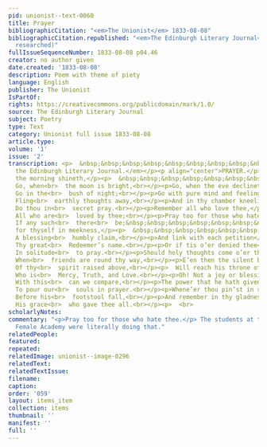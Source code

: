 ```yaml
---
pid: unionist--text-0060
title: Prayer
bibliographicCitation: "<em>The Unionist</em> 1833-08-08"
bibliographicCitation.republished: "<em>The Edinburgh Literary Journal</em> (not yet
  researched)"
fullIssueSequenceNumber: 1833-08-08 p04.46
creator: no author given
date.created: '1833-08-08'
description: Poem with theme of piety
language: English
publisher: The Unionist
IsPartOf: 
rights: https://creativecommons.org/publicdomain/mark/1.0/
source: The Edinburgh Literary Journal
subject: Poetry
type: Text
category: Unionist full issue 1833-08-08
article.type: 
volume: '1'
issue: '2'
transcription: <p>  &nbsp;&nbsp;&nbsp;&nbsp;&nbsp;&nbsp;&nbsp;&nbsp;&nbsp;&nbsp;&nbsp;<br>  <em>From
  the Edinburgh Literary Journal.</em></p><p align="center">PRAYER.</p><p>Go, when
  the morning shineth,</p><p>  &nbsp;&nbsp;&nbsp;&nbsp;&nbsp;&nbsp;&nbsp;&nbsp;&nbsp;&nbsp;&nbsp;
  Go, when<br>  the moon is bright,<br></p><p>Go, when the eve declineth,</p><p>  &nbsp;&nbsp;&nbsp;&nbsp;&nbsp;&nbsp;&nbsp;&nbsp;&nbsp;&nbsp;&nbsp;
  Go in the<br>  bush of night;<br></p><p>Go with pure mind and feeling,</p><p>  &nbsp;&nbsp;&nbsp;&nbsp;&nbsp;&nbsp;&nbsp;&nbsp;&nbsp;&nbsp;&nbsp;
  Fling<br>  earthly thoughts away,<br></p><p>And in thy chamber kneeling,</p><p>  &nbsp;&nbsp;&nbsp;&nbsp;&nbsp;&nbsp;&nbsp;&nbsp;&nbsp;&nbsp;&nbsp;
  Do thou in<br>  secret pray.<br></p><p>Remember all who love thee,</p><p>  &nbsp;&nbsp;&nbsp;&nbsp;&nbsp;&nbsp;&nbsp;&nbsp;&nbsp;&nbsp;&nbsp;
  All who are<br>  loved by thee;<br></p><p>Pray too for those who hate thee</p><p>  &nbsp;&nbsp;&nbsp;&nbsp;&nbsp;&nbsp;&nbsp;&nbsp;&nbsp;&nbsp;&nbsp;
  If any such<br>  there<br>  be;&nbsp;&nbsp;&nbsp;&nbsp;&nbsp;&nbsp;&nbsp;&nbsp;&nbsp;&nbsp;&nbsp;&nbsp;&nbsp;&nbsp<br></p><p>Then
  for thyself in meekness,</p><p>  &nbsp;&nbsp;&nbsp;&nbsp;&nbsp;&nbsp;&nbsp;&nbsp;&nbsp;&nbsp;&nbsp;
  A blessing<br>  humbly claim,<br></p><p>And link with each petition</p><p>  &nbsp;&nbsp;&nbsp;&nbsp;&nbsp;&nbsp;&nbsp;&nbsp;&nbsp;&nbsp;&nbsp;
  Thy great<br>  Redeemer’s name.<br></p><p>Or if tis o’er denied thee</p><p>  &nbsp;&nbsp;&nbsp;&nbsp;&nbsp;&nbsp;&nbsp;&nbsp;&nbsp;&nbsp;&nbsp;
  In solitude<br>  to pray.<br></p><p>Should holy thoughts come o’er thee,</p><p>  &nbsp;&nbsp;&nbsp;&nbsp;&nbsp;&nbsp;&nbsp;&nbsp;&nbsp;&nbsp;&nbsp;
  When<br>  friends are round thy way,<br></p><p>E’en then the silent breathing</p><p>  &nbsp;&nbsp;&nbsp;&nbsp;&nbsp;&nbsp;&nbsp;&nbsp;&nbsp;&nbsp;&nbsp;
  Of thy<br>  spirit raised above,<br></p><p>  Will reach his throne of<br>  glory,&nbsp;&nbsp;&nbsp;&nbsp;&nbsp;&nbsp;&nbsp;&nbsp;&nbsp;&nbsp;&nbsp;<br></p><p>  &nbsp;&nbsp;&nbsp;&nbsp;&nbsp;&nbsp;&nbsp;&nbsp;&nbsp;&nbsp;&nbsp;
  Who is<br>  Mercy, Truth, and Love.<br></p><p>Oh! Not a joy or blessing,</p><p>  &nbsp;&nbsp;&nbsp;&nbsp;&nbsp;&nbsp;&nbsp;&nbsp;&nbsp;&nbsp;&nbsp;
  With this<br>  can we compare,<br></p><p>The power that he hath given us</p><p>  &nbsp;&nbsp;&nbsp;&nbsp;&nbsp;&nbsp;&nbsp;&nbsp;&nbsp;&nbsp;&nbsp;
  To pour our<br>  souls in prayer.<br></p><p>Whene’er thou pin’st in sadness,</p><p>  &nbsp;&nbsp;&nbsp;&nbsp;&nbsp;&nbsp;&nbsp;&nbsp;&nbsp;&nbsp;&nbsp;
  Before his<br>  footstool fall,<br></p><p>And remember in thy gladness</p><p>  &nbsp;&nbsp;&nbsp;&nbsp;&nbsp;&nbsp;&nbsp;&nbsp;&nbsp;&nbsp;&nbsp;
  His grace<br>  who gave thee all.<br></p><p>  <br>
scholarlyNotes: 
commentary: "<p>Pray too for those who hate thee.</p> The students at the Canterbury
  Female Academy were literally doing that."
relatedPeople: 
featured: 
repeated: 
relatedImage: unionist--image-0296
relatedText: 
relatedTextIssue: 
filename: 
caption: 
order: '059'
layout: items_item
collection: items
thumbnail: ''
manifest: ''
full: ''
---
```


